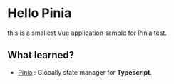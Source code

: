 # Hello Pinia

this is a smallest Vue application sample for Pinia test.

## What learned?

- [Pinia](https://pinia.vuejs.org/) : Globally state manager for **Typescript**.

